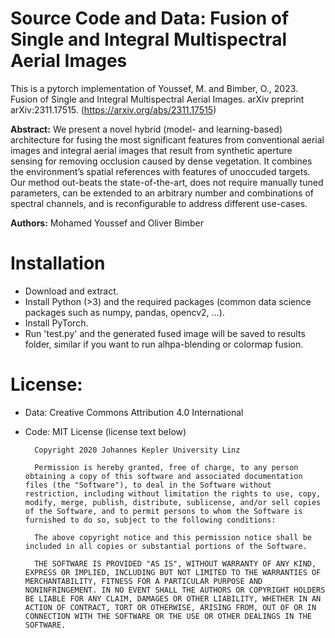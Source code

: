 Source Code and Data: Fusion of Single and Integral Multispectral Aerial Images
====================================================================

This is a pytorch implementation of Youssef, M. and Bimber, O., 2023. Fusion of Single and Integral Multispectral Aerial Images. arXiv preprint arXiv:2311.17515. (https://arxiv.org/abs/2311.17515)

**Abstract:**
We present a novel hybrid (model- and learning-based) architecture for fusing the most significant features from conventional aerial images and integral aerial images that result from synthetic aperture sensing for removing occlusion caused by dense vegetation. It combines the environment’s spatial references with features of unoccuded targets. Our method out-beats the state-of-the-art, does not require manually tuned parameters, can be extended to an arbitrary number and combinations of spectral channels, and is reconfigurable to address different use-cases. 

**Authors:** Mohamed Youssef and Oliver Bimber


# Installation
* Download and extract.
* Install Python (>3) and the required packages (common data science packages such as numpy, pandas, opencv2, ...). 
* Install PyTorch. 
* Run 'test.py' and the generated fused image will be saved to results folder, similar if you want to run alhpa-blending or colormap fusion.

# License:
* Data: Creative Commons Attribution 4.0 International
* Code: MIT License (license text below)
    
        Copyright 2020 Johannes Kepler University Linz

        Permission is hereby granted, free of charge, to any person obtaining a copy of this software and associated documentation files (the "Software"), to deal in the Software without restriction, including without limitation the rights to use, copy, modify, merge, publish, distribute, sublicense, and/or sell copies of the Software, and to permit persons to whom the Software is furnished to do so, subject to the following conditions:

        The above copyright notice and this permission notice shall be included in all copies or substantial portions of the Software.

        THE SOFTWARE IS PROVIDED "AS IS", WITHOUT WARRANTY OF ANY KIND, EXPRESS OR IMPLIED, INCLUDING BUT NOT LIMITED TO THE WARRANTIES OF MERCHANTABILITY, FITNESS FOR A PARTICULAR PURPOSE AND NONINFRINGEMENT. IN NO EVENT SHALL THE AUTHORS OR COPYRIGHT HOLDERS BE LIABLE FOR ANY CLAIM, DAMAGES OR OTHER LIABILITY, WHETHER IN AN ACTION OF CONTRACT, TORT OR OTHERWISE, ARISING FROM, OUT OF OR IN CONNECTION WITH THE SOFTWARE OR THE USE OR OTHER DEALINGS IN THE SOFTWARE.